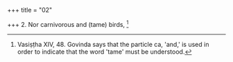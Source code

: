 +++
title = "02"

+++
2. Nor carnivorous and (tame) birds, [^2] 


[^2]:  Vasiṣṭha XIV, 48. Govinda says that the particle ca, 'and,' is used in order to indicate that the word 'tame' must be understood.
